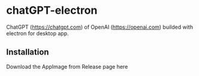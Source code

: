 # chatGPT-electron
ChatGPT (https://chatgpt.com) of OpenAI (https://openai.com) builded with electron for desktop app.

## Installation
Download the AppImage from Release page here
